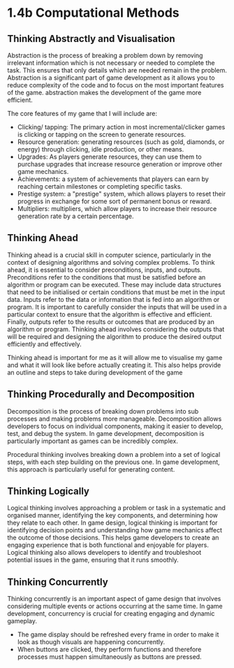 # 1.4b Computational Methods

## Thinking Abstractly and Visualisation

Abstraction is the process of breaking a problem down by removing irrelevant information which is not necessary or needed to complete the task. This ensures that only details which are needed remain in the problem. Abstraction is a significant part of game development as it allows you to reduce complexity of the code and to focus on the most important features of the game. abstraction makes the development of the game more efficient.

The core features of my game that I will include are:

* Clicking/ tapping: The primary action in most incremental/clicker games is clicking or tapping on the screen to generate resources.
* Resource generation: generating resources (such as gold, diamonds, or energy) through clicking, idle production, or other means.
* Upgrades: As players generate resources, they can use them to purchase upgrades that increase resource generation or improve other game mechanics.
* Achievements: a system of achievements that players can earn by reaching certain milestones or completing specific tasks.
* Prestige system: a "prestige" system, which allows players to reset their progress in exchange for some sort of permanent bonus or reward.
* Multipliers: multipliers, which allow players to increase their resource generation rate by a certain percentage.

## Thinking Ahead

Thinking ahead is a crucial skill in computer science, particularly in the context of designing algorithms and solving complex problems. To think ahead, it is essential to consider preconditions, inputs, and outputs. Preconditions refer to the conditions that must be satisfied before an algorithm or program can be executed. These may include data structures that need to be initialised or certain conditions that must be met in the input data. Inputs refer to the data or information that is fed into an algorithm or program. It is important to carefully consider the inputs that will be used in a particular context to ensure that the algorithm is effective and efficient. Finally, outputs refer to the results or outcomes that are produced by an algorithm or program. Thinking ahead involves considering the outputs that will be required and designing the algorithm to produce the desired output efficiently and effectively.

Thinking ahead is important for me as it will allow me to visualise my game and what it will look like before actually creating it. This also helps provide an outline and steps to take during development of the game

## Thinking Procedurally and Decomposition

Decomposition is the process of breaking down problems into sub processes and making problems more manageable. Decomposition allows developers to focus on individual components, making it easier to develop, test, and debug the system. In game development, decomposition is particularly important as games can be incredibly complex.

Procedural thinking involves breaking down a problem into a set of logical steps, with each step building on the previous one. In game development, this approach is particularly useful for generating content.

## Thinking Logically

Logical thinking involves approaching a problem or task in a systematic and organised manner, identifying the key components, and determining how they relate to each other. In game design, logical thinking is important for identifying decision points and understanding how game mechanics affect the outcome of those decisions. This helps game developers to create an engaging experience that is both functional and enjoyable for players. Logical thinking also allows developers to identify and troubleshoot potential issues in the game, ensuring that it runs smoothly.

## Thinking Concurrently

Thinking concurrently is an important aspect of game design that involves considering multiple events or actions occurring at the same time. In game development, concurrency is crucial for creating engaging and dynamic gameplay.

* The game display should be refreshed every frame in order to make it look as though visuals are happening concurrently.
* When buttons are clicked, they perform functions and therefore processes must happen simultaneously as buttons are pressed.
